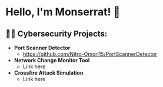 <h1>Hello, I'm Monserrat! 👋

<h2>👨‍💻 Cybersecurity Projects:</h2>

- <b>Port Scanner Detector</b>
  - https://github.com/Nitro-Omori15/PortScannerDetector
 - <b>Network Change Monitor Tool</b>
   - Link here
 - <b>Crossfire Attack Simulation</b>
   - Link here
<!--
**Nitro-Omori15/Nitro-Omori15** is a ✨ _special_ ✨ repository because its `README.md` (this file) appears on your GitHub profile.

Here are some ideas to get you started:

- 🔭 I’m currently working on ...
- 🌱 I’m currently learning ...
- 👯 I’m looking to collaborate on ...
- 🤔 I’m looking for help with ...
- 💬 Ask me about ...
- 📫 How to reach me: ...
- 😄 Pronouns: ...
- ⚡ Fun fact: ...
-->
